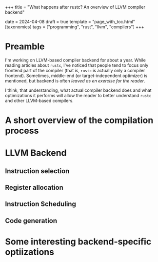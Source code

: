 +++
title = "What happens after rustc? An overview of LLVM compiler backend"

date = 2024-04-08
draft = true
template = "page_with_toc.html"
[taxonomies]
tags = ["programming", "rust", "llvm", "compilers"]
+++
# Preamble
I'm working on LLVM-based compiler backend for about a year.
While reading articles about `rustc`, I've noticed that people tend to focus only frontend part of the compiler (that is, `rustc` is actually only a compiler frontend).
Sometimes, middle-end (or target-independent optimizer) is mentioned, but backend is often _leaved as en exercise for the reader_.

I think, that understanding, what actual compiler backend does and what optimizations it performs will allow the reader to better understand `rustc` and other LLVM-based compilers.

# A short overview of the compilation process

# LLVM Backend
## Instruction selection
## Register allocation
## Instruction Scheduling
## Code generation

# Some interesting backend-specific optiizations

